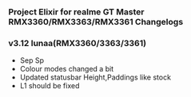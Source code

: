 ### Project Elixir for realme GT Master RMX3360/RMX3363/RMX3361 Changelogs

### v3.12 lunaa(RMX3360/3363/3361)
- Sep Sp
- Colour modes changed a bit
- Updated statusbar Height,Paddings like stock
- L1 should be fixed
